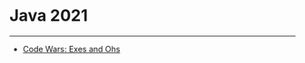 # Java 2021
<hr/>

<ul>
  <li>
    <a href="https://www.codewars.com/kata/55908aad6620c066bc00002a/train/java"> Code Wars: Exes and Ohs </a> 
  </li>
</ul>
  

